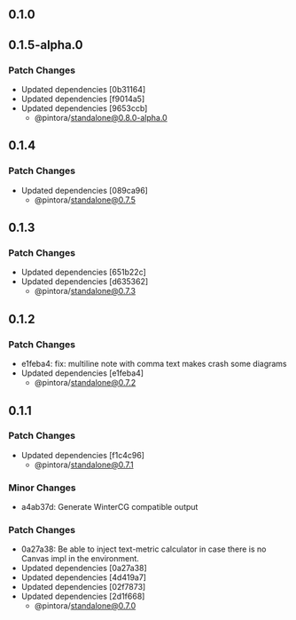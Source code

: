 ## 0.1.0

## 0.1.5-alpha.0

### Patch Changes

- Updated dependencies [0b31164]
- Updated dependencies [f9014a5]
- Updated dependencies [9653ccb]
  - @pintora/standalone@0.8.0-alpha.0

## 0.1.4

### Patch Changes

- Updated dependencies [089ca96]
  - @pintora/standalone@0.7.5

## 0.1.3

### Patch Changes

- Updated dependencies [651b22c]
- Updated dependencies [d635362]
  - @pintora/standalone@0.7.3

## 0.1.2

### Patch Changes

- e1feba4: fix: multiline note with comma text makes crash some diagrams
- Updated dependencies [e1feba4]
  - @pintora/standalone@0.7.2

## 0.1.1

### Patch Changes

- Updated dependencies [f1c4c96]
  - @pintora/standalone@0.7.1

### Minor Changes

- a4ab37d: Generate WinterCG compatible output

### Patch Changes

- 0a27a38: Be able to inject text-metric calculator in case there is no Canvas impl in the environment.
- Updated dependencies [0a27a38]
- Updated dependencies [4d419a7]
- Updated dependencies [02f7873]
- Updated dependencies [2d1f668]
  - @pintora/standalone@0.7.0
